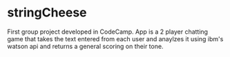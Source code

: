 # stringCheese
First group project developed in CodeCamp. App is a 2 player chatting game that takes the text entered from each user and anaylzes it using ibm's watson api and returns a general scoring on their tone.
